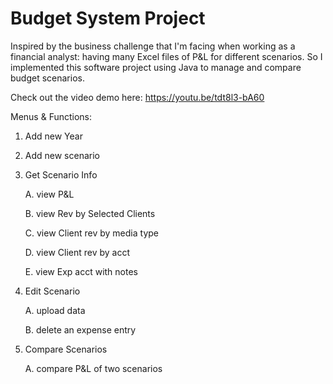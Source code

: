 # Budget System Project

Inspired by the business challenge that I'm facing when working as a financial analyst: having many Excel files of P&L for different scenarios. So I implemented this software project using Java to manage and compare budget scenarios.

Check out the video demo here: https://youtu.be/tdt8l3-bA60

Menus & Functions:
1. Add new Year	
2. Add new scenario	
3. Get Scenario Info	

	A. view P&L
	
	B. view Rev by Selected Clients
	
	C. view Client rev by media type
	
	D. view Client rev by acct
	
	E. view Exp acct with notes
	
4. Edit Scenario	

	A. upload data
	
	B. delete an expense entry
	
5. Compare Scenarios	

	A. compare P&L of two scenarios

